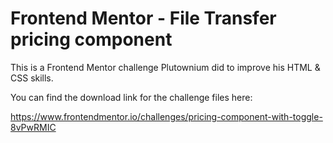 # Frontend Mentor - File Transfer pricing component

This is a Frontend Mentor challenge Plutownium did to improve his HTML & CSS skills.

You can find the download link for the challenge files here:

https://www.frontendmentor.io/challenges/pricing-component-with-toggle-8vPwRMIC
